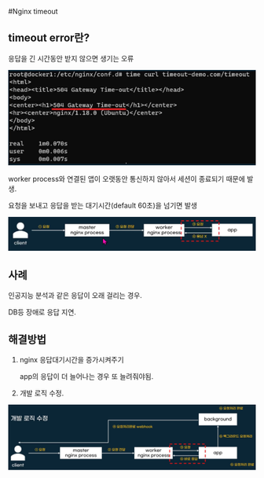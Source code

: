 #Nginx timeout

## timeout error란?

응답을 긴 시간동안 받지 않으면 생기는 오류

![timeout](../images/nginx/timeout.png)

worker process와 연결된 앱이 오랫동안 통신하지 않아서 세션이 종료되기 때문에 발생.

요청을 보내고 응답을 받는 대기시간(default 60초)을 넘기면 발생

![timeoutflow](../images/nginx/timeoutflow.png)

## 사례 

인공지능 분석과 같은 응답이 오래 걸리는 경우.

DB등 장애로 응답 지연.

## 해결방법

1. nginx 응답대기시간을 증가시켜주기 

    app의 응답이 더 늘어나는 경우 또 늘려줘야됨.

2. 개발 로직 수정.    

![timeoutresol](../images/nginx/timeoutresolve.png)

